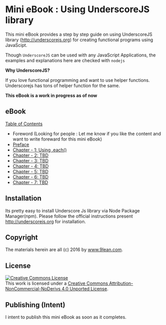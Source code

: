 # Mini eBook : Using UnderscoreJS library


This mini eBook provides a step by step guide on using UnderscoreJS library (http://underscorejs.org) for creating functional programs using JavaScipt.

Though `UnderscoreJS` can be used with any JavaScript Applications, the examples and explanations here are checked with `nodejs`

__Why UnderscoreJS?__

If you love functional programming and want to use helper functions. Underscorejs has tons of helper function for the same.

__This eBook is a work in progress as of now__

## eBook

[Table of Contents]()
* Foreword (Looking for people : Let me know if you like the content and want to write foreward for this mini eBook)
* [Preface](https://github.com/9lean/UnderscoreJS/tree/master/Preface)
* [Chapter - 1: Using .each()]()
* [Chapter - 2: TBD]()
* [Chapter - 3: TBD]()
* [Chapter - 4: TBD]()
* [Chapter - 5: TBD]()
* [Chapter - 6: TBD]()
* [Chapter - 7: TBD]()

## Installation
Its pretty easy to install Underscore Js library via Node Package Manager(npm). Please follow the official instructions present http://underscorejs.org for installation.

## Copyright

The materials herein are all (c) 2016 by www.9lean.com.

## License

<a rel="license" href="http://creativecommons.org/licenses/by-nc-nd/4.0/"><img alt="Creative Commons License" style="border-width:0" src="https://i.creativecommons.org/l/by-nc-nd/4.0/88x31.png" /></a><br />This work is licensed under a <a rel="license" href="http://creativecommons.org/licenses/by-nc-nd/4.0/">Creative Commons Attribution-NonCommercial-NoDerivs 4.0 Unported License</a>.

## Publishing (Intent)

I intent to publish this mini eBook as soon as it completes.
